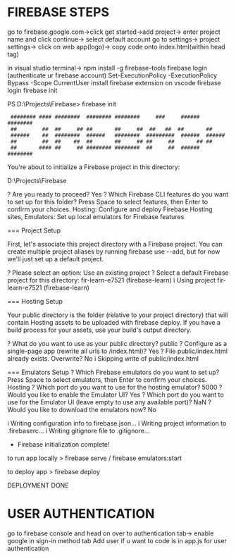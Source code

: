 # FIREBASE STEPS

go to firebase.google.com->click get started->add project-> enter project name and click continue-> select default account
go to settings-> project settings-> click on web app(logo)-> copy code onto index.html(within head tag)

in visual studio terminal-> npm install -g firebase-tools
firebase login (authenticate ur firebase account)
Set-ExecutionPolicy -ExecutionPolicy Bypass -Scope CurrentUser
install firebase extension on vscode
firebase login
firebase init

PS D:\Projects\Firebase> firebase init

     ######## #### ########  ######## ########     ###     ######  ########
     ##        ##  ##     ## ##       ##     ##  ##   ##  ##       ##
     ######    ##  ########  ######   ########  #########  ######  ######
     ##        ##  ##    ##  ##       ##     ## ##     ##       ## ##
     ##       #### ##     ## ######## ########  ##     ##  ######  ########

You're about to initialize a Firebase project in this directory:

D:\Projects\Firebase

? Are you ready to proceed? Yes
? Which Firebase CLI features do you want to set up for this folder? Press Space to select features, then Enter to confirm your choices. Hosting: Configure and deploy Firebase Hosting sites, Emulators: Set up local emulators for Firebase features

=== Project Setup

First, let's associate this project directory with a Firebase project.
You can create multiple project aliases by running firebase use --add,
but for now we'll just set up a default project.

? Please select an option: Use an existing project
? Select a default Firebase project for this directory: fir-learn-e7521 (firebase-learn)
i Using project fir-learn-e7521 (firebase-learn)

=== Hosting Setup

Your public directory is the folder (relative to your project directory) that
will contain Hosting assets to be uploaded with firebase deploy. If you
have a build process for your assets, use your build's output directory.

? What do you want to use as your public directory? public
? Configure as a single-page app (rewrite all urls to /index.html)? Yes
? File public/index.html already exists. Overwrite? No
i Skipping write of public/index.html

=== Emulators Setup
? Which Firebase emulators do you want to set up? Press Space to select emulators, then Enter to confirm your choices. Hosting
? Which port do you want to use for the hosting emulator? 5000
? Would you like to enable the Emulator UI? Yes
? Which port do you want to use for the Emulator UI (leave empty to use any available port)? NaN
? Would you like to download the emulators now? No

i Writing configuration info to firebase.json...
i Writing project information to .firebaserc...
i Writing gitignore file to .gitignore...

- Firebase initialization complete!

to run app locally > firebase serve / firebase
emulators:start

to deploy app > firebase deploy

DEPLOYMENT DONE

# USER AUTHENTICATION

go to firebase console and head on over to authentication tab-> enable google in sign-in method tab
Add user if u want to
code is in app.js for user authentication
